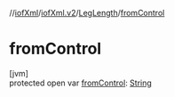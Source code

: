 //[iofXml](../../../index.md)/[iofXml.v2](../index.md)/[LegLength](index.md)/[fromControl](from-control.md)

# fromControl

[jvm]\
protected open var [fromControl](from-control.md): [String](https://docs.oracle.com/javase/8/docs/api/java/lang/String.html)
